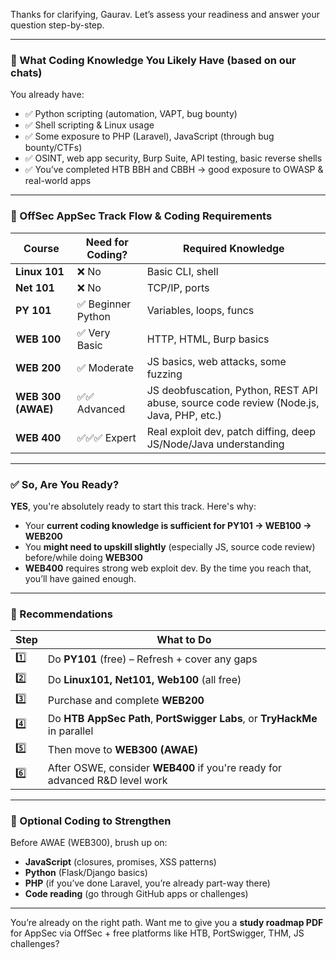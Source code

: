 Thanks for clarifying, Gaurav. Let’s assess your readiness and answer your question step-by-step.

---

### 🧠 What Coding Knowledge You Likely Have (based on our chats)

You already have:

- ✅ Python scripting (automation, VAPT, bug bounty)
- ✅ Shell scripting & Linux usage
- ✅ Some exposure to PHP (Laravel), JavaScript (through bug bounty/CTFs)
- ✅ OSINT, web app security, Burp Suite, API testing, basic reverse shells
- ✅ You’ve completed HTB BBH and CBBH → good exposure to OWASP & real-world apps

---

### 📘 OffSec AppSec Track Flow & Coding Requirements

|**Course**|**Need for Coding?**|**Required Knowledge**|
|---|---|---|
|**Linux 101**|❌ No|Basic CLI, shell|
|**Net 101**|❌ No|TCP/IP, ports|
|**PY 101**|✅ Beginner Python|Variables, loops, funcs|
|**WEB 100**|✅ Very Basic|HTTP, HTML, Burp basics|
|**WEB 200**|✅ Moderate|JS basics, web attacks, some fuzzing|
|**WEB 300 (AWAE)**|✅✅ Advanced|JS deobfuscation, Python, REST API abuse, source code review (Node.js, Java, PHP, etc.)|
|**WEB 400**|✅✅✅ Expert|Real exploit dev, patch diffing, deep JS/Node/Java understanding|

---

### ✅ So, Are You Ready?

**YES**, you're absolutely ready to start this track. Here's why:

- Your **current coding knowledge is sufficient for PY101 → WEB100 → WEB200**
- You **might need to upskill slightly** (especially JS, source code review) before/while doing **WEB300**
- **WEB400** requires strong web exploit dev. By the time you reach that, you’ll have gained enough.

---

### 🔁 Recommendations

|Step|What to Do|
|---|---|
|1️⃣|Do **PY101** (free) – Refresh + cover any gaps|
|2️⃣|Do **Linux101, Net101, Web100** (all free)|
|3️⃣|Purchase and complete **WEB200**|
|4️⃣|Do **HTB AppSec Path**, **PortSwigger Labs**, or **TryHackMe** in parallel|
|5️⃣|Then move to **WEB300 (AWAE)**|
|6️⃣|After OSWE, consider **WEB400** if you're ready for advanced R&D level work|

---

### 🔧 Optional Coding to Strengthen

Before AWAE (WEB300), brush up on:

- **JavaScript** (closures, promises, XSS patterns)
- **Python** (Flask/Django basics)
- **PHP** (if you’ve done Laravel, you’re already part-way there)
- **Code reading** (go through GitHub apps or challenges)

---

You’re already on the right path. Want me to give you a **study roadmap PDF** for AppSec via OffSec + free platforms like HTB, PortSwigger, THM, JS challenges?